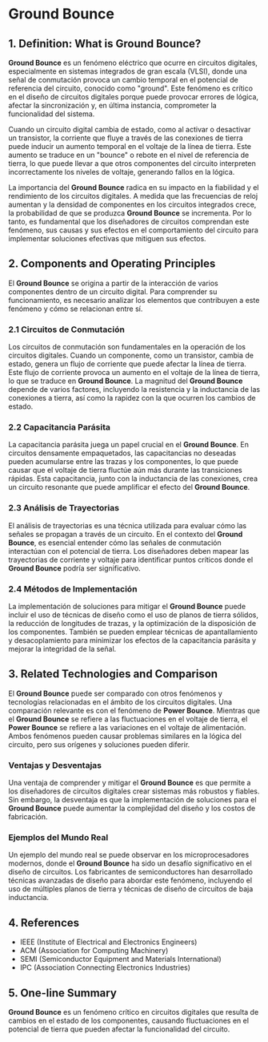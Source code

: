 # Ground Bounce

## 1. Definition: What is **Ground Bounce**?
**Ground Bounce** es un fenómeno eléctrico que ocurre en circuitos digitales, especialmente en sistemas integrados de gran escala (VLSI), donde una señal de conmutación provoca un cambio temporal en el potencial de referencia del circuito, conocido como "ground". Este fenómeno es crítico en el diseño de circuitos digitales porque puede provocar errores de lógica, afectar la sincronización y, en última instancia, comprometer la funcionalidad del sistema. 

Cuando un circuito digital cambia de estado, como al activar o desactivar un transistor, la corriente que fluye a través de las conexiones de tierra puede inducir un aumento temporal en el voltaje de la línea de tierra. Este aumento se traduce en un "bounce" o rebote en el nivel de referencia de tierra, lo que puede llevar a que otros componentes del circuito interpreten incorrectamente los niveles de voltaje, generando fallos en la lógica. 

La importancia del **Ground Bounce** radica en su impacto en la fiabilidad y el rendimiento de los circuitos digitales. A medida que las frecuencias de reloj aumentan y la densidad de componentes en los circuitos integrados crece, la probabilidad de que se produzca **Ground Bounce** se incrementa. Por lo tanto, es fundamental que los diseñadores de circuitos comprendan este fenómeno, sus causas y sus efectos en el comportamiento del circuito para implementar soluciones efectivas que mitiguen sus efectos.

## 2. Components and Operating Principles
El **Ground Bounce** se origina a partir de la interacción de varios componentes dentro de un circuito digital. Para comprender su funcionamiento, es necesario analizar los elementos que contribuyen a este fenómeno y cómo se relacionan entre sí.

### 2.1 Circuitos de Conmutación
Los circuitos de conmutación son fundamentales en la operación de los circuitos digitales. Cuando un componente, como un transistor, cambia de estado, genera un flujo de corriente que puede afectar la línea de tierra. Este flujo de corriente provoca un aumento en el voltaje de la línea de tierra, lo que se traduce en **Ground Bounce**. La magnitud del **Ground Bounce** depende de varios factores, incluyendo la resistencia y la inductancia de las conexiones a tierra, así como la rapidez con la que ocurren los cambios de estado.

### 2.2 Capacitancia Parásita
La capacitancia parásita juega un papel crucial en el **Ground Bounce**. En circuitos densamente empaquetados, las capacitancias no deseadas pueden acumularse entre las trazas y los componentes, lo que puede causar que el voltaje de tierra fluctúe aún más durante las transiciones rápidas. Esta capacitancia, junto con la inductancia de las conexiones, crea un circuito resonante que puede amplificar el efecto del **Ground Bounce**.

### 2.3 Análisis de Trayectorias
El análisis de trayectorias es una técnica utilizada para evaluar cómo las señales se propagan a través de un circuito. En el contexto del **Ground Bounce**, es esencial entender cómo las señales de conmutación interactúan con el potencial de tierra. Los diseñadores deben mapear las trayectorias de corriente y voltaje para identificar puntos críticos donde el **Ground Bounce** podría ser significativo.

### 2.4 Métodos de Implementación
La implementación de soluciones para mitigar el **Ground Bounce** puede incluir el uso de técnicas de diseño como el uso de planos de tierra sólidos, la reducción de longitudes de trazas, y la optimización de la disposición de los componentes. También se pueden emplear técnicas de apantallamiento y desacoplamiento para minimizar los efectos de la capacitancia parásita y mejorar la integridad de la señal.

## 3. Related Technologies and Comparison
El **Ground Bounce** puede ser comparado con otros fenómenos y tecnologías relacionadas en el ámbito de los circuitos digitales. Una comparación relevante es con el fenómeno de **Power Bounce**. Mientras que el **Ground Bounce** se refiere a las fluctuaciones en el voltaje de tierra, el **Power Bounce** se refiere a las variaciones en el voltaje de alimentación. Ambos fenómenos pueden causar problemas similares en la lógica del circuito, pero sus orígenes y soluciones pueden diferir.

### Ventajas y Desventajas
Una ventaja de comprender y mitigar el **Ground Bounce** es que permite a los diseñadores de circuitos digitales crear sistemas más robustos y fiables. Sin embargo, la desventaja es que la implementación de soluciones para el **Ground Bounce** puede aumentar la complejidad del diseño y los costos de fabricación. 

### Ejemplos del Mundo Real
Un ejemplo del mundo real se puede observar en los microprocesadores modernos, donde el **Ground Bounce** ha sido un desafío significativo en el diseño de circuitos. Los fabricantes de semiconductores han desarrollado técnicas avanzadas de diseño para abordar este fenómeno, incluyendo el uso de múltiples planos de tierra y técnicas de diseño de circuitos de baja inductancia.

## 4. References
- IEEE (Institute of Electrical and Electronics Engineers)
- ACM (Association for Computing Machinery)
- SEMI (Semiconductor Equipment and Materials International)
- IPC (Association Connecting Electronics Industries)

## 5. One-line Summary
**Ground Bounce** es un fenómeno crítico en circuitos digitales que resulta de cambios en el estado de los componentes, causando fluctuaciones en el potencial de tierra que pueden afectar la funcionalidad del circuito.
